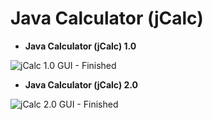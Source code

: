 Java Calculator (jCalc)
========
- **Java Calculator (jCalc) 1.0**

![jCalc 1.0 GUI - Finished](http://img6.uploadhouse.com/fileuploads/20319/20319866a05d6dd832796d19762a357cc4928621.png)

- **Java Calculator (jCalc) 2.0**

![jCalc 2.0 GUI - Finished](http://img1.uploadhouse.com/fileuploads/20314/203146611eef17a9231ade99e75ce11b274bf8c1.png)